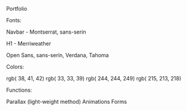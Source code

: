 Portfolio

Fonts:

Navbar - Montserrat, sans-serin

H1 - Merriweather

Open Sans, sans-serin, Verdana, Tahoma

Colors:

rgb( 38, 41, 42)
rgb( 33, 33, 39)
rgb( 244, 244, 249)
rgb( 215, 213, 218)


Functions:

Parallax (light-weight method)
Animations
Forms


